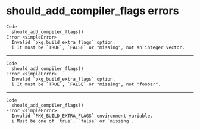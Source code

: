 # should_add_compiler_flags errors

    Code
      should_add_compiler_flags()
    Error <simpleError>
      Invalid `pkg.build_extra_flags` option.
      i It must be `TRUE`, `FALSE` or "missing", not an integer vector.

---

    Code
      should_add_compiler_flags()
    Error <simpleError>
      Invalid `pkg_build_extra_flags` option.
      i It must be `TRUE`, `FALSE` or "missing", not "foobar".

---

    Code
      should_add_compiler_flags()
    Error <simpleError>
      Invalid `PKG_BUILD_EXTRA_FLAGS` environment variable.
      i Must be one of `true`, `false` or `missing`.


